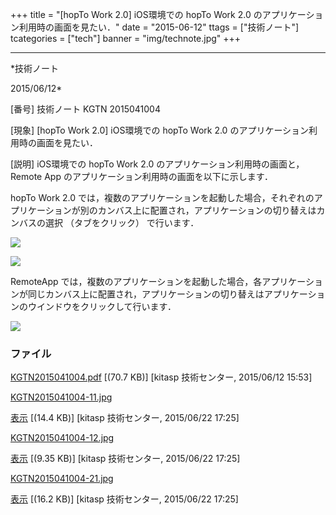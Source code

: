 ﻿+++
title = "[hopTo Work 2.0] iOS環境での hopTo Work 2.0 のアプリケーション利用時の画面を見たい．"
date = "2015-06-12"
ttags = ["技術ノート"]
tcategories = ["tech"]
banner = "img/technote.jpg"
+++

-----------------------------------------------------------------------------------------------------------------------------

*技術ノート

2015/06/12*


[番号]
技術ノート KGTN 2015041004

[現象]
[hopTo Work 2.0] iOS環境での hopTo Work 2.0
のアプリケーション利用時の画面を見たい．

[説明]
iOS環境での hopTo Work 2.0 のアプリケーション利用時の画面と， Remote App
のアプリケーション利用時の画面を以下に示します．

hopTo Work 2.0
では，複数のアプリケーションを起動した場合，それぞれのアプリケーションが別のカンバス上に配置され，アプリケーションの切り替えはカンバスの選択
（タブをクリック） で行います．

![](http://techreport.kitasp.net/attachments/download/2038/KGTN2015041004-11.jpg)

![](http://techreport.kitasp.net/attachments/download/2039/KGTN2015041004-12.jpg)

RemoteApp
では，複数のアプリケーションを起動した場合，各アプリケーションが同じカンバス上に配置され，アプリケーションの切り替えはアプリケーションのウインドウをクリックして行います．

![](http://techreport.kitasp.net/attachments/download/2040/KGTN2015041004-21.jpg)


### ファイル

 
 


[KGTN2015041004.pdf](http://techreport.kitasp.net/attachments/download/1895/KGTN2015041004.pdf)
 [(70.7 KB)] [kitasp 技術センター, 2015/06/12
15:53]

[KGTN2015041004-11.jpg](http://techreport.kitasp.net/attachments/download/2038/KGTN2015041004-11.jpg)

[表示](http://techreport.kitasp.net/attachments/2038/KGTN2015041004-11.jpg "表示")
 [(14.4 KB)] [kitasp 技術センター, 2015/06/22
17:25]

[KGTN2015041004-12.jpg](http://techreport.kitasp.net/attachments/download/2039/KGTN2015041004-12.jpg)

[表示](http://techreport.kitasp.net/attachments/2039/KGTN2015041004-12.jpg "表示")
 [(9.35 KB)] [kitasp 技術センター, 2015/06/22
17:25]

[KGTN2015041004-21.jpg](http://techreport.kitasp.net/attachments/download/2040/KGTN2015041004-21.jpg)

[表示](http://techreport.kitasp.net/attachments/2040/KGTN2015041004-21.jpg "表示")
 [(16.2 KB)] [kitasp 技術センター, 2015/06/22
17:25]


 


 

